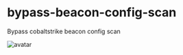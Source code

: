 # bypass-beacon-config-scan
Bypass cobaltstrike beacon config scan

![avatar](https://github.com/qigpig/bypass-beacon-config-scan/blob/master/image.png)


